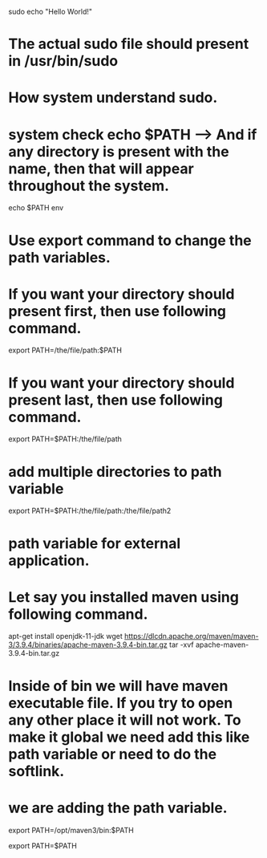 sudo echo "Hello World!"

# The actual sudo file should present in /usr/bin/sudo
# How system understand sudo.
# system check echo $PATH --> And if any directory is present with the name, then that will appear throughout the system.
echo $PATH
env
# Use export command to change the path variables.
# If you want your directory should present first, then use following command.
export PATH=/the/file/path:$PATH
# If you want your directory should present last, then use following command.
export PATH=$PATH:/the/file/path
# add multiple directories to path variable
export PATH=$PATH:/the/file/path:/the/file/path2

# path variable for external application.
# Let say you installed maven using following command.
apt-get install openjdk-11-jdk
wget https://dlcdn.apache.org/maven/maven-3/3.9.4/binaries/apache-maven-3.9.4-bin.tar.gz
tar -xvf apache-maven-3.9.4-bin.tar.gz
# Inside of bin we will have maven executable file. If you try to open any other place it will not work. To make it global we need add this like path variable or need to do the softlink.
# we are adding the path variable.
export PATH=/opt/maven3/bin:$PATH


export PATH=$PATH